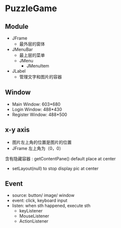 # PuzzleGame
## Module
- JFrame
  - 最外层的窗体
- JMenuBar
  - 最上层的菜单
  - JMenu
    - JMenuItem
- JLabel
  - 管理文字和图片的容器

## Window
- Main Window: 603*680
- Login Window: 488*430
- Register Window: 488*500

## x-y axis
- 图片左上角的位置是图片的位置
- JFrame 左上角为（0，0）

含有隐藏容器 : getContentPane()
default place at center
- setLayout(null) to stop display pic at center

## Event
- source: button/ image/ window
- event: click, keyboard input
- listen: when sth happened, execute sth
  - keyListener
  - MouseListener
  - ActionListener
  